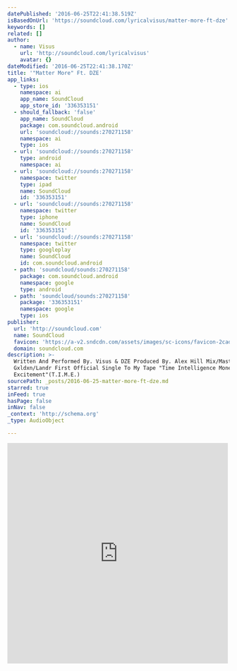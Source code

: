 ```yaml
---
datePublished: '2016-06-25T22:41:38.519Z'
isBasedOnUrl: 'https://soundcloud.com/lyricalvisus/matter-more-ft-dze'
keywords: []
related: []
author:
  - name: Visus
    url: 'http://soundcloud.com/lyricalvisus'
    avatar: {}
dateModified: '2016-06-25T22:41:38.170Z'
title: '"Matter More" Ft. DZE'
app_links:
  - type: ios
    namespace: ai
    app_name: SoundCloud
    app_store_id: '336353151'
  - should_fallback: 'false'
    app_name: SoundCloud
    package: com.soundcloud.android
    url: 'soundcloud://sounds:270271158'
    namespace: ai
    type: ios
  - url: 'soundcloud://sounds:270271158'
    type: android
    namespace: ai
  - url: 'soundcloud://sounds:270271158'
    namespace: twitter
    type: ipad
    name: SoundCloud
    id: '336353151'
  - url: 'soundcloud://sounds:270271158'
    namespace: twitter
    type: iphone
    name: SoundCloud
    id: '336353151'
  - url: 'soundcloud://sounds:270271158'
    namespace: twitter
    type: googleplay
    name: SoundCloud
    id: com.soundcloud.android
  - path: 'soundcloud/sounds:270271158'
    package: com.soundcloud.android
    namespace: google
    type: android
  - path: 'soundcloud/sounds:270271158'
    package: '336353151'
    namespace: google
    type: ios
publisher:
  url: 'http://soundcloud.com'
  name: SoundCloud
  favicon: 'https://a-v2.sndcdn.com/assets/images/sc-icons/favicon-2cadd14b.ico'
  domain: soundcloud.com
description: >-
  Written And Performed By. Visus & DZE Produced By. Alex Hill Mix/Mastered By.
  Gxldxn/Landr First Official Single To My Tape "Time Intelligence Money
  Excitement"(T.I.M.E.)
sourcePath: _posts/2016-06-25-matter-more-ft-dze.md
starred: true
inFeed: true
hasPage: false
inNav: false
_context: 'http://schema.org'
_type: AudioObject

---
```

<iframe src="https://cdn.embedly.com/widgets/media.html?src=https%3A%2F%2Fw.soundcloud.com%2Fplayer%2F%3Fvisual%3Dtrue%26url%3Dhttp%253A%252F%252Fapi.soundcloud.com%252Ftracks%252F270271158%26show_artwork%3Dtrue&amp;url=https%3A%2F%2Fsoundcloud.com%2Flyricalvisus%2Fmatter-more-ft-dze&amp;image=http%3A%2F%2Fi1.sndcdn.com%2Fartworks-000168477875-ktx429-t500x500.jpg&amp;key=b7d04c9b404c499eba89ee7072e1c4f7&amp;type=text%2Fhtml&amp;schema=soundcloud" width="500" height="500" scrolling="no" frameborder="0" allowfullscreen="" style=""></iframe>